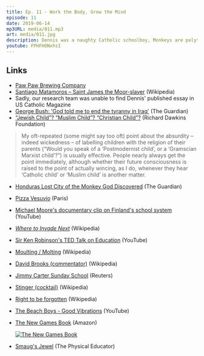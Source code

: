 ```yaml
---
title: Ep. 11 - Work the Body, Grow the Mind
episode: 11
date: 2019-06-14
mp3URL: media/011.mp3
art: media/011.jpg
description: Dennis was a naughty Catholic schoolboy, Monkeys are polytheists, Homework sucks, Jimmy Carter and bowler hats were awesome, and we should all play children's games
youtube: FPHFHONxhsI
---
```


## Links

- [Paw Paw Brewing Company](https://www.pawpawbrewing.com)
- [Santiago Matamoros – Saint James the Moor-slayer](https://en.wikipedia.org/wiki/Saint_James_Matamoros) (Wikipedia)
- Sadly, our research team was unable to find Dennis' published essay in US Catholic Magazine
- [George Bush: 'God told me to end the tyranny in Iraq'](https://www.theguardian.com/world/2005/oct/07/iraq.usa) (The Guardian)
- [“Jewish Child”? “Muslim Child”? “Christian Child”?](https://www.richarddawkins.net/2018/08/jewish-child-muslim-child-christian-child/) (Richard Dawkins Foundation)

> My oft-repeated (some might say too oft) point about the absurdity – indeed wickedness – of labelling children with the religion of their parents (“Would you speak of a ‘Postmodernist child’, or a ‘Gramscian Marxist child’?”) is usually effective. People nearly always get the point immediately, although whether their future consciousness is raised to the point of actually wincing, as I do, whenever they hear ‘Catholic child’ or ‘Muslim child’ is another matter.

- [Honduras Lost City of the Monkey God Discovered](https://guardianlv.com/2015/03/honduras-lost-city-of-the-monkey-god-discovered/) (The Guardian)
- [Pizza Vesuvio](http://vesuvio.paris) (Paris)
- [Michael Moore's documentary clip on Finland's school system](https://www.youtube.com/watch?v=WVCTqgrFIPs) (YouTube)
- [_Where to Invade Next_](https://en.wikipedia.org/wiki/Where_to_Invade_Next) (Wikipedia)
- [Sir Ken Robinson's TED Talk on Education](https://www.youtube.com/watch?v=wX78iKhInsc) (YouTube)
- [Moulting / Molting](https://en.wikipedia.org/wiki/Moulting) (Wikipedia)
- [David Brooks (commentator)](<https://en.wikipedia.org/wiki/David_Brooks_(commentator)>) (Wikipedia)
- [Jimmy Carter Sunday School](https://www.reuters.com/video/2019/06/09/jimmy-carter-returns-to-sunday-school-te?videoId=560702841) (Reuters)

- [Stinger (cocktail)](<https://en.wikipedia.org/wiki/Stinger_(cocktail)>) (Wikipedia)
- [Right to be forgotten](https://en.wikipedia.org/wiki/Right_to_be_forgotten) (Wikipedia)
- [The Beach Boys - Good Vibrations](https://www.youtube.com/watch?v=Eab_beh07HU) (YouTube)
- [The New Games Book](https://amzn.to/2F7fNZ4) (Amazon)

  [![The New Games Book](https://ws-na.amazon-adsystem.com/widgets/q?_encoding=UTF8&ASIN=038512516X&Format=_SL250_&ID=AsinImage&MarketPlace=US&ServiceVersion=20070822&WS=1&tag=happyhourfm-20&language=en_US)](https://amzn.to/2F7fNZ4)

- [Smaug's Jewel](https://thephysicaleducator.com/game/smaug-jewel/) (The Physical Educator)
